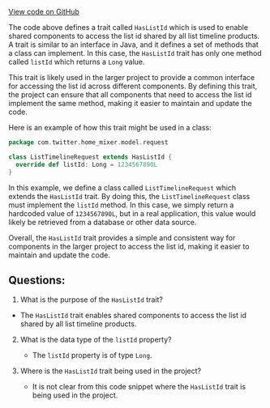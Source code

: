 [View code on GitHub](https://github.com/misbahsy/the-algorithm/home-mixer/server/src/main/scala/com/twitter/home_mixer/model/request/HasListId.scala)

The code above defines a trait called `HasListId` which is used to enable shared components to access the list id shared by all list timeline products. A trait is similar to an interface in Java, and it defines a set of methods that a class can implement. In this case, the `HasListId` trait has only one method called `listId` which returns a `Long` value.

This trait is likely used in the larger project to provide a common interface for accessing the list id across different components. By defining this trait, the project can ensure that all components that need to access the list id implement the same method, making it easier to maintain and update the code.

Here is an example of how this trait might be used in a class:

```scala
package com.twitter.home_mixer.model.request

class ListTimelineRequest extends HasListId {
  override def listId: Long = 1234567890L
}
```

In this example, we define a class called `ListTimelineRequest` which extends the `HasListId` trait. By doing this, the `ListTimelineRequest` class must implement the `listId` method. In this case, we simply return a hardcoded value of `1234567890L`, but in a real application, this value would likely be retrieved from a database or other data source.

Overall, the `HasListId` trait provides a simple and consistent way for components in the larger project to access the list id, making it easier to maintain and update the code.
## Questions: 
 1. What is the purpose of the `HasListId` trait?
   - The `HasListId` trait enables shared components to access the list id shared by all list timeline products.
   
2. What is the data type of the `listId` property?
   - The `listId` property is of type `Long`.
   
3. Where is the `HasListId` trait being used in the project?
   - It is not clear from this code snippet where the `HasListId` trait is being used in the project.